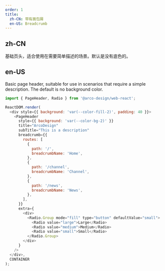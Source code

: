 ```yaml
---
order: 1
title: 
  zh-CN: 带有面包屑
  en-US: Breadcrumb
---
```


## zh-CN

基础页头，适合使用在需要简单描述的场景。默认是没有底色的。

## en-US

Basic page header, suitable for use in scenarios that require a simple description. The default is no background color.

```js
import { PageHeader, Radio } from '@arco-design/web-react';

ReactDOM.render(
  <div style={{ background: 'var(--color-fill-2)', padding: 40 }}>
    <PageHeader
      style={{ background: 'var(--color-bg-2)' }}
      title="ArcoDesign"
      subTitle="This is a description"
      breadcrumb={{
        routes: [
          {
            path: '/',
            breadcrumbName: 'Home',
          },
          {
            path: '/channel',
            breadcrumbName: 'Channel',
          },
          {
            path: '/news',
            breadcrumbName: 'News',
          },
        ],
      }}
      extra={
        <div>
          <Radio.Group mode="fill" type="button" defaultValue="small">
            <Radio value="large">Large</Radio>
            <Radio value="medium">Medium</Radio>
            <Radio value="small">Small</Radio>
          </Radio.Group>
        </div>
      }
    />
  </div>,
  CONTAINER
);
```
